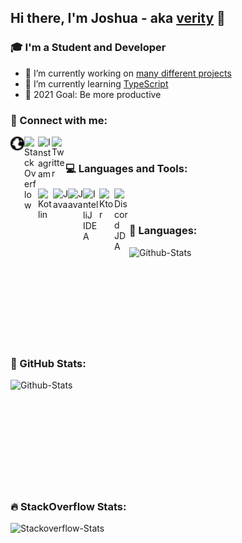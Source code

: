 ## Hi there, I'm Joshua - aka [verity][website] 👋

### 🎓 I'm a Student and Developer

- 🌌 I’m currently working on [many different projects][projects]
- 🔮 I’m currently learning [TypeScript][ts]
- 🚧 2021 Goal: Be more productive

### 📎 Connect with me:

[<img align="left" alt="Website" width="22px" src="https://raw.githubusercontent.com/iconic/open-iconic/master/svg/globe.svg" />][website]
[<img align="left" alt="StackOverflow" width="22px" src="https://cdn.jsdelivr.net/npm/simple-icons@v3/icons/stackoverflow.svg" />][stackoverflow]
[<img align="left" alt="Instagram" width="22px" src="https://cdn.jsdelivr.net/npm/simple-icons@v3/icons/instagram.svg" />][instagram]
[<img align="left" alt="Twitter" width="22px" src="https://cdn.jsdelivr.net/npm/simple-icons@v3/icons/twitter.svg" />][twitter]

<br />

### 💻 Languages and Tools:
[<img align="left" alt="Kotlin" width="24px" src="https://static.wikia.nocookie.net/logopedia/images/f/fb/Kotlin.svg/revision/latest/scale-to-width-down/340?cb=20200322012133" />][kotlin]
[<img align="left" alt="Java" width="24px" src="https://w7.pngwing.com/pngs/510/15/png-transparent-java-programming-computer-programming-programming-language-android-coffee-jar-text-logo-computer-program.png" />][java]
[<img align="left" alt="Java" width="24px" src="https://angular.de/assets/img/schulungen/shared/logo-typescript.svg" />][ts]
[<img align="left" alt="IntelliJ IDEA" width="26px" src="https://brandslogos.com/wp-content/uploads/thumbs/intellij-idea-logo-vector.svg" />][idea]
[<img align="left" alt="Ktor" width="24px" src="https://www.scottbrady91.com/img/logos/ktor.png" />][ktor]
[<img align="left" alt="Discord JDA" width="24px" src="https://cdn4.iconfinder.com/data/icons/logos-and-brands/512/91_Discord_logo_logos-512.png" />][jda]

<br />
<br />

### 📘 Languages:
<img align="left" alt="Github-Stats" src="https://github-readme-stats.vercel.app/api/top-langs/?username=verityyt&layout=compact" />

<br />
<br />
<br />
<br />
<br />
<br />
<br />
<br />
<br />

### 💎 GitHub Stats:

<img align="left" alt="Github-Stats" src="https://github-readme-stats.vercel.app/api?username=verityyt&count_private=true&show_icons=true" />

<br />
<br />
<br />
<br />
<br />
<br />
<br />
<br />
<br />
<br />

### 🔥 StackOverflow Stats:

<img align="left" alt="Stackoverflow-Stats" src="https://github-readme-stackoverflow.vercel.app/?userID=13189807" />

[website]: http://verity-network.de/
[projects]: https://github.com/verityyt?tab=repositories
[instagram]: https://www.instagram.com/verity_yt/
[twitter]: https://twitter.com/verity_yt_/
[stackoverflow]: https://stackoverflow.com/users/13189807/verity?tab=profile
[kotlin]: https://kotlinlang.org/
[java]: https://www.java.com/de/
[idea]: https://www.jetbrains.com/idea/
[jda]: https://github.com/DV8FromTheWorld/JDA/
[ktor]: https://ktor.io/
[github]: https://github.com/
[ts]: https://www.typescriptlang.org/